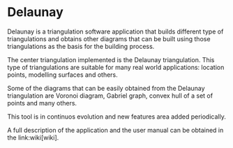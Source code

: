 # Delaunay
Delaunay is a triangulation software application that builds different type of triangulations and obtains other diagrams that
can be built using those triangulations as the basis for the building process.

The center triangulation implemented is the Delaunay triangulation. This type of triangulations are suitable for many real 
world applications: location points, modelling surfaces and others.

Some of the diagrams that can be easily obtained from the Delaunay triangulation are Voronoi diagram, Gabriel graph, convex hull of a set of points and many others.

This tool is in continuos evolution and new features area added periodically.

A full description of the application and the user manual can be obtained in the link:wiki[wiki].
